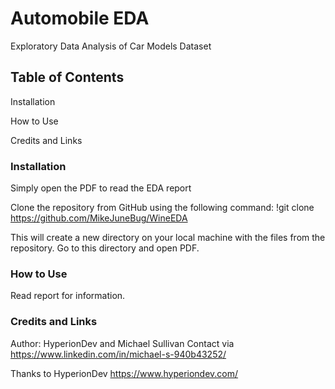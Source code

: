 # Automobile EDA
Exploratory Data Analysis of Car Models Dataset



## Table of Contents

Installation

How to Use

Credits and Links





### Installation

Simply open the PDF to read the EDA report

Clone the repository from GitHub using the following command: !git clone https://github.com/MikeJuneBug/WineEDA

This will create a new directory on your local machine with the files from the repository. Go to this directory and open PDF.





### How to Use

Read report for information.





### Credits and Links

Author: HyperionDev and Michael Sullivan Contact via https://www.linkedin.com/in/michael-s-940b43252/

Thanks to HyperionDev https://www.hyperiondev.com/


